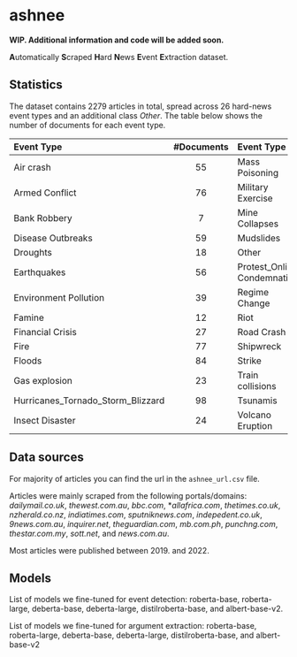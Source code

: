 # ashnee

**WIP. Additional information and code will be added soon.**

**A**utomatically **S**craped **H**ard **N**ews **E**vent **E**xtraction dataset.

## Statistics

The dataset contains $2279$ articles in total, spread across $26$ hard-news
event types and an additional class *Other*. The table below shows the number of
documents for each event type.

| **Event Type**                    | **#Documents** | **Event Type**              | **#Documents** |
| :-------------------------------- | :------------: | :-------------------------- | :------------: |
| Air crash                         |       55       | Mass Poisoning              |       7        |
| Armed Conflict                    |       76       | Military Exercise           |       70       |
| Bank Robbery                      |       7        | Mine Collapses              |       4        |
| Disease Outbreaks                 |       59       | Mudslides                   |       21       |
| Droughts                          |       18       | Other                       |      1229      |
| Earthquakes                       |       56       | Protest_Online Condemnation |       68       |
| Environment Pollution             |       39       | Regime Change               |       2        |
| Famine                            |       12       | Riot                        |       16       |
| Financial Crisis                  |       27       | Road Crash                  |       86       |
| Fire                              |       77       | Shipwreck                   |       37       |
| Floods                            |       84       | Strike                      |       65       |
| Gas explosion                     |       23       | Train collisions            |       6        |
| Hurricanes_Tornado_Storm_Blizzard |       98       | Tsunamis                    |       0        |
| Insect Disaster                   |       24       | Volcano Eruption            |       13       |

## Data sources

For majority of articles you can find the url in the `ashnee_url.csv` file.

Articles were mainly scraped from the following portals/domains: *dailymail.co.uk*,
*thewest.com.au*, *bbc.com*, **allafrica.com*, *thetimes.co.uk*, *nzherald.co.nz*,
*indiatimes.com*, *sputniknews.com*, *indepedent.co.uk*, *9news.com.au*,
*inquirer.net*, *theguardian.com*, *mb.com.ph*, *punchng.com*, *thestar.com.my*,
*sott.net*, and *news.com.au*.

Most articles were published between 2019. and 2022.

## Models

List of models we fine-tuned for event detection: roberta-base, roberta-large,
deberta-base, deberta-large, distilroberta-base, and albert-base-v2.

List of models we fine-tuned for argument extraction: roberta-base, roberta-large,
deberta-base, deberta-large, distilroberta-base, and albert-base-v2
